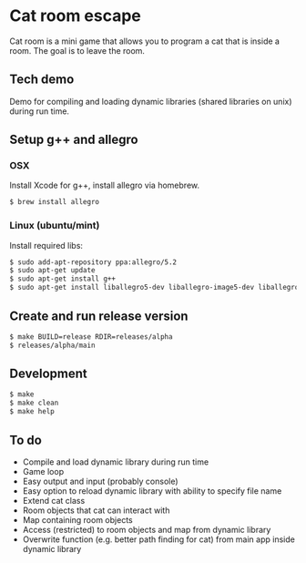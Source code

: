 # Cat room escape

Cat room is a mini game that allows you to program a cat that is inside a room. The goal is to leave the room.

## Tech demo

Demo for compiling and loading dynamic libraries (shared libraries on unix) during run time.

## Setup g++ and allegro

### OSX

Install Xcode for g++, install allegro via homebrew.
```bash
$ brew install allegro
```

### Linux (ubuntu/mint)

Install required libs:

```bash
$ sudo add-apt-repository ppa:allegro/5.2
$ sudo apt-get update
$ sudo apt-get install g++
$ sudo apt-get install liballegro5-dev liballegro-image5-dev liballegro-dialog5-dev liballegro-audio5-dev liballegro-acodec5-dev
```

## Create and run release version

```bash
$ make BUILD=release RDIR=releases/alpha
$ releases/alpha/main
```

## Development

```bash
$ make
$ make clean
$ make help
```

## To do

* Compile and load dynamic library during run time
* Game loop
* Easy output and input (probably console)
* Easy option to reload dynamic library with ability to specify file name
* Extend cat class
* Room objects that cat can interact with
* Map containing room objects
* Access (restricted) to room objects and map from dynamic library
* Overwrite function (e.g. better path finding for cat) from main app inside dynamic library
